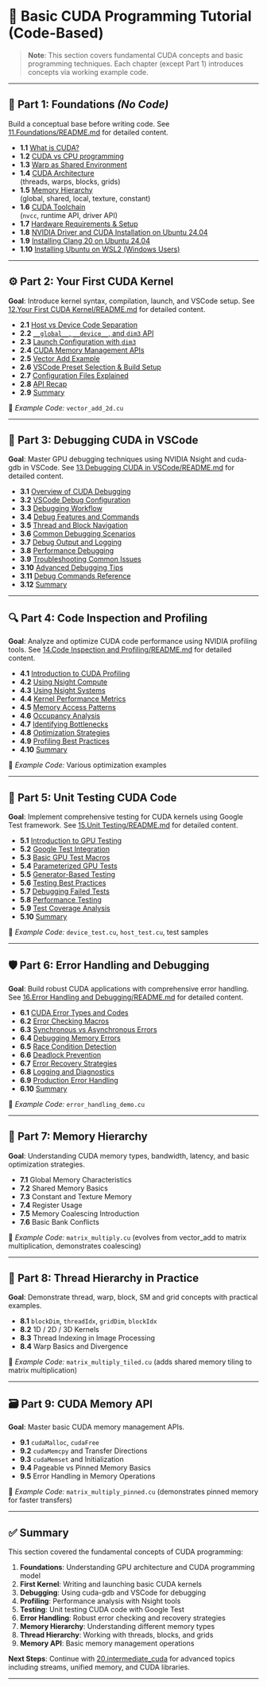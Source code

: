 # 🚀 Basic CUDA Programming Tutorial (Code-Based)

> **Note**: This section covers fundamental CUDA concepts and basic programming techniques. Each chapter (except Part 1) introduces concepts via working example code.

---

## 🧩 Part 1: Foundations *(No Code)*

Build a conceptual base before writing code. See [11.Foundations/README.md](11.Foundations/README.md) for detailed content.

- **1.1** [What is CUDA?](11.Foundations/README.md#11-what-is-cuda)
- **1.2** [CUDA vs CPU programming](11.Foundations/README.md#12-cuda-vs-cpu-programming)
- **1.3** [Warp as Shared Environment](11.Foundations/README.md#13-warp-as-shared-environment)
- **1.4** [CUDA Architecture](11.Foundations/README.md#14-cuda-architecture)  
  (threads, warps, blocks, grids)
- **1.5** [Memory Hierarchy](11.Foundations/README.md#15-memory-hierarchy)  
  (global, shared, local, texture, constant)
- **1.6** [CUDA Toolchain](11.Foundations/README.md#16-cuda-toolchain-overview)  
  (`nvcc`, runtime API, driver API)
- **1.7** [Hardware Requirements & Setup](11.Foundations/README.md#17-hardware-requirements--setup)
- **1.8** [NVIDIA Driver and CUDA Installation on Ubuntu 24.04](11.Foundations/README.md#18-nvidia-driver-and-cuda-installation-on-ubuntu-2404)
- **1.9** [Installing Clang 20 on Ubuntu 24.04](11.Foundations/README.md#19-installing-clang-20-on-ubuntu-2404)
- **1.10** [Installing Ubuntu on WSL2 (Windows Users)](11.Foundations/README.md#110-installing-ubuntu-on-wsl2-windows-users)

---

## ⚙️ Part 2: Your First CUDA Kernel

**Goal**: Introduce kernel syntax, compilation, launch, and VSCode setup. See [12.Your First CUDA Kernel/README.md](12.Your%20First%20CUDA%20Kernel/README.md) for detailed content.

- **2.1** [Host vs Device Code Separation](12.Your%20First%20CUDA%20Kernel/README.md#21-host-vs-device-code-separation)
- **2.2** [`__global__`, `__device__`, and `dim3` API](12.Your%20First%20CUDA%20Kernel/README.md#22-__global__-__device__-and-dim3-api)
- **2.3** [Launch Configuration with `dim3`](12.Your%20First%20CUDA%20Kernel/README.md#23-launch-configuration-with-dim3)
- **2.4** [CUDA Memory Management APIs](12.Your%20First%20CUDA%20Kernel/README.md#24-cuda-memory-management-apis)
- **2.5** [Vector Add Example](12.Your%20First%20CUDA%20Kernel/README.md#25-vector-add-example)
- **2.6** [VSCode Preset Selection & Build Setup](12.Your%20First%20CUDA%20Kernel/README.md#26-vscode-preset-selection--build-setup)
- **2.7** [Configuration Files Explained](12.Your%20First%20CUDA%20Kernel/README.md#27-configuration-files-explained)
- **2.8** [API Recap](12.Your%20First%20CUDA%20Kernel/README.md#28-api-recap)
- **2.9** [Summary](12.Your%20First%20CUDA%20Kernel/README.md#29-summary)

📄 *Example Code:* `vector_add_2d.cu`

---

## 🐞 Part 3: Debugging CUDA in VSCode

**Goal**: Master GPU debugging techniques using NVIDIA Nsight and cuda-gdb in VSCode. See [13.Debugging CUDA in VSCode/README.md](13.Debugging%20CUDA%20in%20VSCode/README.md) for detailed content.

- **3.1** [Overview of CUDA Debugging](13.Debugging%20CUDA%20in%20VSCode/README.md#31-overview-of-cuda-debugging)
- **3.2** [VSCode Debug Configuration](13.Debugging%20CUDA%20in%20VSCode/README.md#32-vscode-debug-configuration)
- **3.3** [Debugging Workflow](13.Debugging%20CUDA%20in%20VSCode/README.md#33-debugging-workflow)
- **3.4** [Debug Features and Commands](13.Debugging%20CUDA%20in%20VSCode/README.md#34-debug-features-and-commands)
- **3.5** [Thread and Block Navigation](13.Debugging%20CUDA%20in%20VSCode/README.md#35-thread-and-block-navigation)
- **3.6** [Common Debugging Scenarios](13.Debugging%20CUDA%20in%20VSCode/README.md#36-common-debugging-scenarios)
- **3.7** [Debug Output and Logging](13.Debugging%20CUDA%20in%20VSCode/README.md#37-debug-output-and-logging)
- **3.8** [Performance Debugging](13.Debugging%20CUDA%20in%20VSCode/README.md#38-performance-debugging)
- **3.9** [Troubleshooting Common Issues](13.Debugging%20CUDA%20in%20VSCode/README.md#39-troubleshooting-common-issues)
- **3.10** [Advanced Debugging Tips](13.Debugging%20CUDA%20in%20VSCode/README.md#310-advanced-debugging-tips)
- **3.11** [Debug Commands Reference](13.Debugging%20CUDA%20in%20VSCode/README.md#311-debug-commands-reference)
- **3.12** [Summary](13.Debugging%20CUDA%20in%20VSCode/README.md#312-summary)

---

## 🔍 Part 4: Code Inspection and Profiling

**Goal**: Analyze and optimize CUDA code performance using NVIDIA profiling tools. See [14.Code Inspection and Profiling/README.md](14.Code%20Inspection%20and%20Profiling/README.md) for detailed content.

- **4.1** [Introduction to CUDA Profiling](14.Code%20Inspection%20and%20Profiling/README.md#41-introduction-to-cuda-profiling)
- **4.2** [Using Nsight Compute](14.Code%20Inspection%20and%20Profiling/README.md#42-using-nsight-compute)
- **4.3** [Using Nsight Systems](14.Code%20Inspection%20and%20Profiling/README.md#43-using-nsight-systems)
- **4.4** [Kernel Performance Metrics](14.Code%20Inspection%20and%20Profiling/README.md#44-kernel-performance-metrics)
- **4.5** [Memory Access Patterns](14.Code%20Inspection%20and%20Profiling/README.md#45-memory-access-patterns)
- **4.6** [Occupancy Analysis](14.Code%20Inspection%20and%20Profiling/README.md#46-occupancy-analysis)
- **4.7** [Identifying Bottlenecks](14.Code%20Inspection%20and%20Profiling/README.md#47-identifying-bottlenecks)
- **4.8** [Optimization Strategies](14.Code%20Inspection%20and%20Profiling/README.md#48-optimization-strategies)
- **4.9** [Profiling Best Practices](14.Code%20Inspection%20and%20Profiling/README.md#49-profiling-best-practices)
- **4.10** [Summary](14.Code%20Inspection%20and%20Profiling/README.md#410-summary)

📄 *Example Code:* Various optimization examples

---

## 🧪 Part 5: Unit Testing CUDA Code

**Goal**: Implement comprehensive testing for CUDA kernels using Google Test framework. See [15.Unit Testing/README.md](15.Unit%20Testing/README.md) for detailed content.

- **5.1** [Introduction to GPU Testing](15.Unit%20Testing/README.md#51-introduction-to-gpu-testing)
- **5.2** [Google Test Integration](15.Unit%20Testing/README.md#52-google-test-integration)
- **5.3** [Basic GPU Test Macros](15.Unit%20Testing/README.md#53-basic-gpu-test-macros)
- **5.4** [Parameterized GPU Tests](15.Unit%20Testing/README.md#54-parameterized-gpu-tests)
- **5.5** [Generator-Based Testing](15.Unit%20Testing/README.md#55-generator-based-testing)
- **5.6** [Testing Best Practices](15.Unit%20Testing/README.md#56-testing-best-practices)
- **5.7** [Debugging Failed Tests](15.Unit%20Testing/README.md#57-debugging-failed-tests)
- **5.8** [Performance Testing](15.Unit%20Testing/README.md#58-performance-testing)
- **5.9** [Test Coverage Analysis](15.Unit%20Testing/README.md#59-test-coverage-analysis)
- **5.10** [Summary](15.Unit%20Testing/README.md#510-summary)

📄 *Example Code:* `device_test.cu`, `host_test.cu`, test samples

---

## 🛡️ Part 6: Error Handling and Debugging

**Goal**: Build robust CUDA applications with comprehensive error handling. See [16.Error Handling and Debugging/README.md](16.Error%20Handling%20and%20Debugging/README.md) for detailed content.

- **6.1** [CUDA Error Types and Codes](16.Error%20Handling%20and%20Debugging/README.md#61-cuda-error-types-and-codes)
- **6.2** [Error Checking Macros](16.Error%20Handling%20and%20Debugging/README.md#62-error-checking-macros)
- **6.3** [Synchronous vs Asynchronous Errors](16.Error%20Handling%20and%20Debugging/README.md#63-synchronous-vs-asynchronous-errors)
- **6.4** [Debugging Memory Errors](16.Error%20Handling%20and%20Debugging/README.md#64-debugging-memory-errors)
- **6.5** [Race Condition Detection](16.Error%20Handling%20and%20Debugging/README.md#65-race-condition-detection)
- **6.6** [Deadlock Prevention](16.Error%20Handling%20and%20Debugging/README.md#66-deadlock-prevention)
- **6.7** [Error Recovery Strategies](16.Error%20Handling%20and%20Debugging/README.md#67-error-recovery-strategies)
- **6.8** [Logging and Diagnostics](16.Error%20Handling%20and%20Debugging/README.md#68-logging-and-diagnostics)
- **6.9** [Production Error Handling](16.Error%20Handling%20and%20Debugging/README.md#69-production-error-handling)
- **6.10** [Summary](16.Error%20Handling%20and%20Debugging/README.md#610-summary)

📄 *Example Code:* `error_handling_demo.cu`

---

## 🧠 Part 7: Memory Hierarchy

**Goal**: Understanding CUDA memory types, bandwidth, latency, and basic optimization strategies.

- **7.1** Global Memory Characteristics
- **7.2** Shared Memory Basics
- **7.3** Constant and Texture Memory
- **7.4** Register Usage
- **7.5** Memory Coalescing Introduction
- **7.6** Basic Bank Conflicts

📄 *Example Code:* `matrix_multiply.cu` (evolves from vector_add to matrix multiplication, demonstrates coalescing)

---

## 🧵 Part 8: Thread Hierarchy in Practice

**Goal**: Demonstrate thread, warp, block, SM and grid concepts with practical examples.

- **8.1** `blockDim`, `threadIdx`, `gridDim`, `blockIdx`
- **8.2** 1D / 2D / 3D Kernels
- **8.3** Thread Indexing in Image Processing
- **8.4** Warp Basics and Divergence

📄 *Example Code:* `matrix_multiply_tiled.cu` (adds shared memory tiling to matrix multiplication)

---

## 🗃️ Part 9: CUDA Memory API

**Goal**: Master basic CUDA memory management APIs.

- **9.1** `cudaMalloc`, `cudaFree`
- **9.2** `cudaMemcpy` and Transfer Directions
- **9.3** `cudaMemset` and Initialization
- **9.4** Pageable vs Pinned Memory Basics
- **9.5** Error Handling in Memory Operations

📄 *Example Code:* `matrix_multiply_pinned.cu` (demonstrates pinned memory for faster transfers)

---

## ✅ Summary

This section covered the fundamental concepts of CUDA programming:

1. **Foundations**: Understanding GPU architecture and CUDA programming model
2. **First Kernel**: Writing and launching basic CUDA kernels
3. **Debugging**: Using cuda-gdb and VSCode for debugging
4. **Profiling**: Performance analysis with Nsight tools
5. **Testing**: Unit testing CUDA code with Google Test
6. **Error Handling**: Robust error checking and recovery strategies
7. **Memory Hierarchy**: Understanding different memory types
8. **Thread Hierarchy**: Working with threads, blocks, and grids
9. **Memory API**: Basic memory management operations

**Next Steps**: Continue with [20.intermediate_cuda](../20.intermediate_cuda/README.md) for advanced topics including streams, unified memory, and CUDA libraries.

---
